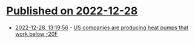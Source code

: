 # [Published on 2022-12-28](index.md)

* [2022-12-28, 13:19:56](https://news.ycombinator.com/item?id=34160672) - [US companies are producing heat pumps that work below -20F](https://electrek.co/2022/12/26/us-companies-are-producing-heat-pumps-that-work-below-20f/)
